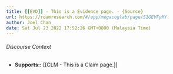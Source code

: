 ```yaml
---
title: [[EVD]] - This is a Evidence page. - {Source}
url: https://roamresearch.com/#/app/megacoglab/page/S1GEVFyMY
author: Joel Chan
date: Sat Jul 23 2022 17:52:26 GMT+0800 (Malaysia Time)
---
```




###### Discourse Context

- **Supports::** [[CLM - This is a Claim page.]]
